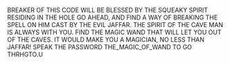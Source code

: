 BREAKER OF THIS CODE WILL BE BLESSED BY THE SQUEAKY SPIRIT RESIDING IN THE HOLE GO AHEAD, AND FIND A WAY OF BREAKING THE SPELL ON HIM CAST BY THE EVIL JAFFAR. THE SPIRIT OF THE CAVE MAN IS ALWAYS WITH YOU. FIND THE MAGIC WAND THAT WILL LET YOU OUT OF THE CAVES. IT WOULD MAKE YOU A MAGICIAN, NO LESS THAN JAFFAR! SPEAK THE PASSWORD THE_MAGIC_OF_WAND TO GO THRHGTO.U
